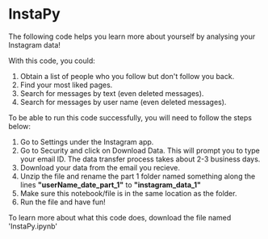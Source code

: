 # InstaPy
The following code helps you learn more about yourself by analysing your Instagram data!

With this code, you could:
1. Obtain a list of people who you follow but don't follow you back.
2. Find your most liked pages.
3. Search for messages by text (even deleted messages).
4. Search for messages by user name (even deleted messages).

To be able to run this code successfully, you will need to follow the steps below:

1. Go to Settings under the Instagram app.
2. Go to Security and click on Download Data. This will prompt you to type your email ID. The data transfer process takes about 2-3 business days.
3. Download your data from the email you recieve.
4. Unzip the file and rename the part 1 folder named something along the lines <b>"userName_date_part_1"</b> to <b>"instagram_data_1"</b>
5. Make sure this notebook/file is in the same location as the folder.
6. Run the file and have fun!

To learn more about what this code does, download the file named 'InstaPy.ipynb'

